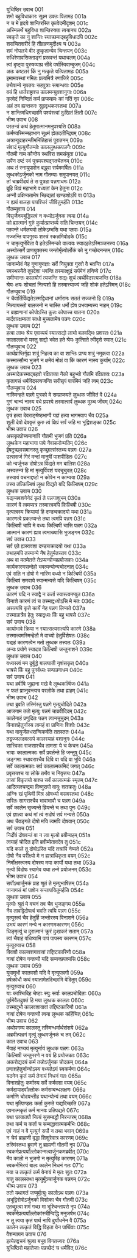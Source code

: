 युधिष्ठिर उवाच	001  
शमो बहुविधाकारः सूक्ष्म उक्तः पितामह	001a  
न च मे हृदये शान्तिरस्ति कृत्वेदमीदृशम्	001c  
अस्मिन्नर्थे बहुविधा शान्तिरुक्ता त्वयानघ	002a  
स्वकृते का नु शान्तिः स्याच्छमाद्बहुविधादपि	002c  
शराचितशरीरं हि तीव्रव्रणमुदीक्ष्य च	003a  
शमं नोपलभे वीर दुष्कृतान्येव चिन्तयन्	003c  
रुधिरेणावसिक्ताङ्गं प्रस्रवन्तं यथाचलम्	004a  
त्वां दृष्ट्वा पुरुषव्याघ्र सीदे वर्षास्विवाम्बुजम्	004c  
अतः कष्टतरं किं नु मत्कृते यत्पितामहः	005a  
इमामवस्थां गमितः प्रत्यमित्रै रणाजिरे	005c  
तथैवान्ये नृपतयः सहपुत्राः सबान्धवाः	005e  
वयं हि धार्तराष्ट्राश्च कालमन्युवशानुगाः	006a  
कृत्वेदं निन्दितं कर्म प्राप्स्यामः कां गतिं नृप	006c  
अहं तव ह्यन्तकरः सुहृद्वधकरस्तथा	007a  
न शान्तिमधिगच्छामि पश्यंस्त्वां दुःखितं क्षितौ	007c  
भीष्म उवाच	008  
परतन्त्रं कथं हेतुमात्मानमनुपश्यसि	008a  
कर्मण्यस्मिन्महाभाग सूक्ष्मं ह्येतदतीन्द्रियम्	008c  
अत्राप्युदाहरन्तीममितिहासं पुरातनम्	009a  
संवादं मृत्युगौतम्योः काललुब्धकपन्नगैः	009c  
गौतमी नाम कौन्तेय स्थविरा शमसंयुता	010a  
सर्पेण दष्टं स्वं पुत्रमपश्यद्गतचेतनम्	010c  
अथ तं स्नायुपाशेन बद्ध्वा सर्पममर्षितः	011a  
लुब्धकोऽर्जुनको नाम गौतम्याः समुपानयत्	011c  
तां चाब्रवीदयं ते स पुत्रहा पन्नगाधमः	012a  
ब्रूहि क्षिप्रं महाभागे वध्यतां केन हेतुना	012c  
अग्नौ प्रक्षिप्यतामेष च्छिद्यतां खण्डशोऽपि वा	013a  
न ह्ययं बालहा पापश्चिरं जीवितुमर्हति	013c  
गौतम्युवाच	014  
विसृजैनमबुद्धिस्त्वं न वध्योऽर्जुनक त्वया	014a  
को ह्यात्मानं गुरुं कुर्यात्प्राप्तव्ये सति चिन्तयन्	014c  
प्लवन्ते धर्मलघवो लोकेऽम्भसि यथा प्लवाः	015a  
मज्जन्ति पापगुरवः शस्त्रं स्कन्नमिवोदके	015c  
न चामृत्युर्भविता वै हतेऽस्मिन्को वात्ययः स्यादहतेऽस्मिञ्जनस्य	016a  
अस्योत्सर्गे प्राणयुक्तस्य जन्तोर्मृत्योर्लोकं को नु गच्छेदनन्तम्	016c  
लुब्धक उवाच	017  
जानाम्येवं नेह गुणागुणज्ञाः सर्वे नियुक्ता गुरवो वै भवन्ति	017a  
स्वस्थस्यैते तूपदेशा भवन्ति तस्मात्क्षुद्रं सर्पमेनं हनिष्ये	017c  
समीप्सन्तः कालयोगं त्यजन्ति सद्यः शुचं त्वर्थविदस्त्यजन्ति	018a  
श्रेयः क्षयः शोचतां नित्यशो हि तस्मात्त्याज्यं जहि शोकं हतेऽस्मिन्	018c  
गौतम्युवाच	019  
न चैवार्तिर्विद्यतेऽस्मद्विधानां धर्मारामः सततं सज्जनो हि	019a  
नित्यायस्तो बालजनो न चास्ति धर्मो ह्येष प्रभवाम्यस्य नाहम्	019c  
न ब्राह्मणानां कोपोऽस्ति कुतः कोपाच्च यातना	020a  
मार्दवात्क्षम्यतां साधो मुच्यतामेष पन्नगः	020c  
लुब्धक उवाच	021  
हत्वा लाभः श्रेय एवाव्ययं स्यात्सद्यो लाभो बलवद्भिः प्रशस्तः	021a  
कालाल्लाभो यस्तु सद्यो भवेत हते श्रेयः कुत्सिते त्वीदृशे स्यात्	021c  
गौतम्युवाच	022  
कार्थप्राप्तिर्गृह्य शत्रुं निहत्य का वा शान्तिः प्राप्य शत्रुं नमुक्त्वा	022a  
कस्मात्सौम्य भुजगे न क्षमेयं मोक्षं वा किं कारणं नास्य कुर्याम्	022c  
लुब्धक उवाच	023  
अस्मादेकस्माद्बहवो रक्षितव्या नैको बहुभ्यो गौतमि रक्षितव्यः	023a  
कृतागसं धर्मविदस्त्यजन्ति सरीसृपं पापमिमं जहि त्वम्	023c  
गौतम्युवाच	024  
नास्मिन्हते पन्नगे पुत्रको मे सम्प्राप्स्यते लुब्धक जीवितं वै	024a  
गुणं चान्यं नास्य वधे प्रपश्ये तस्मात्सर्पं लुब्धक मुञ्च जीवम्	024c  
लुब्धक उवाच	025  
वृत्रं हत्वा देवराट्श्रेष्ठभाग्वै यज्ञं हत्वा भागमवाप चैव	025a  
शूली देवो देववृत्तं कुरु त्वं क्षिप्रं सर्पं जहि मा भूद्विशङ्का	025c  
भीष्म उवाच	026  
असकृत्प्रोच्यमानापि गौतमी भुजगं प्रति	026a  
लुब्धकेन महाभागा पापे नैवाकरोन्मतिम्	026c  
ईषदुच्छ्वसमानस्तु कृच्छ्रात्संस्तभ्य पन्नगः	027a  
उत्ससर्ज गिरं मन्दां मानुषीं पाशपीडितः	027c  
को न्वर्जुनक दोषोऽत्र विद्यते मम बालिश	028a  
अस्वतन्त्रं हि मां मृत्युर्विवशं यदचूचुदत्	028c  
तस्यायं वचनाद्दष्टो न कोपेन न काम्यया	029a  
तस्य तत्किल्बिषं लुब्ध विद्यते यदि किल्बिषम्	029c  
लुब्धक उवाच	030  
यद्यन्यवशगेनेदं कृतं ते पन्नगाशुभम्	030a  
कारणं वै त्वमप्यत्र तस्मात्त्वमपि किल्बिषी	030c  
मृत्पात्रस्य क्रियायां हि दण्डचक्रादयो यथा	031a  
कारणत्वे प्रकल्प्यन्ते तथा त्वमपि पन्नग	031c  
किल्बिषी चापि मे वध्यः किल्बिषी चासि पन्नग	032a  
आत्मानं कारणं ह्यत्र त्वमाख्यासि भुजङ्गम	032c  
सर्प उवाच	033  
सर्व एते ह्यस्ववशा दण्डचक्रादयो यथा	033a  
तथाहमपि तस्मान्मे नैष हेतुर्मतस्तव	033c  
अथ वा मतमेतत्ते तेऽप्यन्योन्यप्रयोजकाः	034a  
कार्यकारणसन्देहो भवत्यन्योन्यचोदनात्	034c  
एवं सति न दोषो मे नास्मि वध्यो न किल्बिषी	035a  
किल्बिषं समवाये स्यान्मन्यसे यदि किल्बिषम्	035c  
लुब्धक उवाच	036  
कारणं यदि न स्याद्वै न कर्ता स्यास्त्वमप्युत	036a  
विनाशे कारणं त्वं च तस्माद्वध्योऽसि मे मतः	036c  
असत्यपि कृते कार्ये नेह पन्नग लिप्यते	037a  
तस्मान्नात्रैव हेतुः स्याद्वध्यः किं बहु भाषसे	037c  
सर्प उवाच	038  
कार्याभावे क्रिया न स्यात्सत्यसत्यपि कारणे	038a  
तस्मात्त्वमस्मिन्हेतौ मे वाच्यो हेतुर्विशेषतः	038c  
यद्यहं कारणत्वेन मतो लुब्धक तत्त्वतः	039a  
अन्यः प्रयोगे स्यादत्र किल्बिषी जन्तुनाशने	039c  
लुब्धक उवाच	040  
वध्यस्त्वं मम दुर्बुद्धे बालघाती नृशंसकृत्	040a  
भाषसे किं बहु पुनर्वध्यः सन्पन्नगाधम	040c  
सर्प उवाच	041  
यथा हवींषि जुह्वाना मखे वै लुब्धकर्त्विजः	041a  
न फलं प्राप्नुवन्त्यत्र परलोके तथा ह्यहम्	041c  
भीष्म उवाच	042  
तथा ब्रुवति तस्मिंस्तु पन्नगे मृत्युचोदिते	042a  
आजगाम ततो मृत्युः पन्नगं चाब्रवीदिदम्	042c  
कालेनाहं प्रणुदितः पन्नग त्वामचूचुदम्	043a  
विनाशहेतुर्नास्य त्वमहं वा प्राणिनः शिशोः	043c  
यथा वायुर्जलधरान्विकर्षति ततस्ततः	044a  
तद्वज्जलदवत्सर्प कालस्याहं वशानुगः	044c  
सात्त्विका राजसाश्चैव तामसा ये च केचन	045a  
भावाः कालात्मकाः सर्वे प्रवर्तन्ते हि जन्तुषु	045c  
जङ्गमाः स्थावराश्चैव दिवि वा यदि वा भुवि	046a  
सर्वे कालात्मकाः सर्प कालात्मकमिदं जगत्	046c  
प्रवृत्तयश्च या लोके तथैव च निवृत्तयः	047a  
तासां विकृतयो याश्च सर्वं कालात्मकं स्मृतम्	047c  
आदित्यश्चन्द्रमा विष्णुरापो वायुः शतक्रतुः	048a  
अग्निः खं पृथिवी मित्र ओषध्यो वसवस्तथा	048c  
सरितः सागराश्चैव भावाभावौ च पन्नग	049a  
सर्वे कालेन सृज्यन्ते ह्रियन्ते च तथा पुनः	049c  
एवं ज्ञात्वा कथं मां त्वं सदोषं सर्प मन्यसे	050a  
अथ चैवङ्गते दोषो मयि त्वमपि दोषवान्	050c  
सर्प उवाच	051  
निर्दोषं दोषवन्तं वा न त्वा मृत्यो ब्रवीम्यहम्	051a  
त्वयाहं चोदित इति ब्रवीम्येतावदेव तु	051c  
यदि काले तु दोषोऽस्ति यदि तत्रापि नेष्यते	052a  
दोषो नैव परीक्ष्यो मे न ह्यत्राधिकृता वयम्	052c  
निर्मोक्षस्त्वस्य दोषस्य मया कार्यो यथा तथा	053a  
मृत्यो विदोषः स्यामेव यथा तन्मे प्रयोजनम्	053c  
भीष्म उवाच	054  
सर्पोऽथार्जुनकं प्राह श्रुतं ते मृत्युभाषितम्	054a  
नानागसं मां पाशेन सन्तापयितुमर्हसि	054c  
लुब्धक उवाच	055  
मृत्योः श्रुतं मे वचनं तव चैव भुजङ्गम	055a  
नैव तावद्विदोषत्वं भवति त्वयि पन्नग	055c  
मृत्युस्त्वं चैव हेतुर्हि जन्तोरस्य विनाशने	056a  
उभयं कारणं मन्ये न कारणमकारणम्	056c  
धिङ्मृत्युं च दुरात्मानं क्रूरं दुःखकरं सताम्	057a  
त्वां चैवाहं वधिष्यामि पापं पापस्य कारणम्	057c  
मृत्युरुवाच	058  
विवशौ कालवशगावावां तद्दिष्टकारिणौ	058a  
नावां दोषेण गन्तव्यौ यदि सम्यक्प्रपश्यसि	058c  
लुब्धक उवाच	059  
युवामुभौ कालवशौ यदि वै मृत्युपन्नगौ	059a  
हर्षक्रोधौ कथं स्यातामेतदिच्छामि वेदितुम्	059c  
मृत्युरुवाच	060  
याः काश्चिदिह चेष्टाः स्युः सर्वाः कालप्रचोदिताः	060a  
पूर्वमेवैतदुक्तं हि मया लुब्धक कालतः	060c  
तस्मादुभौ कालवशावावां तद्दिष्टकारिणौ	061a  
नावां दोषेण गन्तव्यौ त्वया लुब्धक कर्हिचित्	061c  
भीष्म उवाच	062  
अथोपगम्य कालस्तु तस्मिन्धर्मार्थसंशये	062a  
अब्रवीत्पन्नगं मृत्युं लुब्धमर्जुनकं च तम्	062c  
काल उवाच	063  
नैवाहं नाप्ययं मृत्युर्नायं लुब्धक पन्नगः	063a  
किल्बिषी जन्तुमरणे न वयं हि प्रयोजकाः	063c  
अकरोद्यदयं कर्म तन्नोऽर्जुनक चोदकम्	064a  
प्रणाशहेतुर्नान्योऽस्य वध्यतेऽयं स्वकर्मणा	064c  
यदनेन कृतं कर्म तेनायं निधनं गतः	065a  
विनाशहेतुः कर्मास्य सर्वे कर्मवशा वयम्	065c  
कर्मदायादवाँल्लोकः कर्मसम्बन्धलक्षणः	066a  
कर्माणि चोदयन्तीह यथान्योन्यं तथा वयम्	066c  
यथा मृत्पिण्डतः कर्ता कुरुते यद्यदिच्छति	067a  
एवमात्मकृतं कर्म मानवः प्रतिपद्यते	067c  
यथा छायातपौ नित्यं सुसम्बद्धौ निरन्तरम्	068a  
तथा कर्म च कर्ता च सम्बद्धावात्मकर्मभिः	068c  
एवं नाहं न वै मृत्युर्न सर्पो न तथा भवान्	069a  
न चेयं ब्राह्मणी वृद्धा शिशुरेवात्र कारणम्	069c  
तस्मिंस्तथा ब्रुवाणे तु ब्राह्मणी गौतमी नृप	070a  
स्वकर्मप्रत्ययाँल्लोकान्मत्वार्जुनकमब्रवीत्	070c  
नैव कालो न भुजगो न मृत्युरिह कारणम्	071a  
स्वकर्मभिरयं बालः कालेन निधनं गतः	071c  
मया च तत्कृतं कर्म येनायं मे मृतः सुतः	072a  
यातु कालस्तथा मृत्युर्मुञ्चार्जुनक पन्नगम्	072c  
भीष्म उवाच	073  
ततो यथागतं जग्मुर्मृत्युः कालोऽथ पन्नगः	073a  
अभूद्विरोषोऽर्जुनको विशोका चैव गौतमी	073c  
एतच्छ्रुत्वा शमं गच्छ मा भूश्चिन्तापरो नृप	074a  
स्वकर्मप्रत्ययाँल्लोकांस्त्रीन्विद्धि मनुजर्षभ	074c  
न तु त्वया कृतं पार्थ नापि दुर्योधनेन वै	075a  
कालेन तत्कृतं विद्धि विहता येन पार्थिवाः	075c  
वैशम्पायन उवाच	076  
इत्येतद्वचनं श्रुत्वा बभूव विगतज्वरः	076a  
युधिष्ठिरो महातेजाः पप्रच्छेदं च धर्मवित्	076c  
